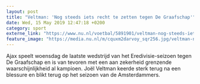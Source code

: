 ```yaml
---
layout: post
title: "Veltman: 'Nog steeds iets recht te zetten tegen De Graafschap'"
date: Wed, 15 May 2019 12:47:18 +0200
category: sport
externe_link: "https://www.nu.nl/voetbal/5891901/veltman-nog-steeds-iets-recht-te-zetten-tegen-de-graafschap.html"
feature_image: "https://media.nu.nl/m/cquxm2darvoy_sqr256.jpg/veltman-nog-steeds-iets-recht-te-zetten-tegen-de-graafschap.jpg"
---
```


Ajax speelt woensdag de laatste wedstrijd van het Eredivisie-seizoen tegen De Graafschap en is van tevoren met een aan zekerheid grenzende waarschijnlijkheid al kampioen. Joël Veltman keerde sterk terug na een blessure en blikt terug op het seizoen van de Amsterdammers.
